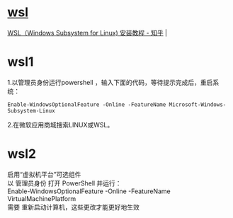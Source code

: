 # [wsl](readme.md)    
<a href="https://zhuanlan.zhihu.com/p/105652962" target="_blank">WSL（Windows Subsystem for Linux) 安装教程 - 知乎</a>  |  <br>    
  
# wsl1    
1.以管理员身份运行powershell ，输入下面的代码，等待提示完成后，重启系统：    
```  
Enable-WindowsOptionalFeature -Online -FeatureName Microsoft-Windows-Subsystem-Linux    
```  
2.在微软应用商城搜索LINUX或WSL。    
  
# wsl2    
启用“虚拟机平台”可选组件    
以 管理员身份 打开 PowerShell 并运行：    
Enable-WindowsOptionalFeature -Online -FeatureName VirtualMachinePlatform    
需要 重新启动计算机，这些更改才能更好地生效    
  
  

